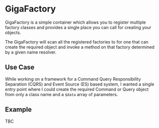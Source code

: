 # GigaFactory

GigaFactory is a simple container which allows you to register multiple factory 
classes and provides a single place you can call for creating your objects.

The GigaFactory will scan all the registered factories to for one that can create
the required object and invoke a method on that factory determined by a given name
resolver.

## Use Case

While working on a framework for a Command Query Responsibility Separation (CQRS) and
Event Source (ES) based system, I wanted a single entry point where I could create
the required Command or Query object from only a class name and a `$data` array of 
parameters.

## Example

TBC


